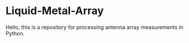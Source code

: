 # Liquid-Metal-Array

Hello, this is a repository for processing antenna array measurements in Python. 
